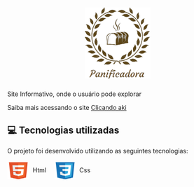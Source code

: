 <h1 align="center">
    <img alt="Logo" src="https://github.com/Stanley-Felix-Bergamo/Panificadora/blob/master/Assets/imgs/Logo/Logo-removebg-preview.png" width="150px" />
</h1>

<p>Site Informativo, onde o usuário pode explorar</p>
<p>Saiba mais acessando o site <a href="#">Clicando aki</a></p> 

<h2>💻 Tecnologias utilizadas</h2>
O projeto foi desenvolvido utilizando as seguintes tecnologias:
<br/><br/>
<div style="display: inline_block">
  <img align="center" alt="HTML" height="40" width="50" src="https://raw.githubusercontent.com/devicons/devicon/master/icons/html5/html5-original.svg">&nbsp; Html&emsp; 
  <img align="center" alt="CSS" height="40" width="50" src="https://raw.githubusercontent.com/devicons/devicon/master/icons/css3/css3-original.svg">&nbsp; Css&emsp; 
</div> 
